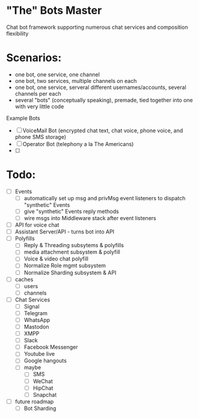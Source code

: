 # "The" Bots Master
Chat bot framework supporting numerous chat services and composition flexibility

# Scenarios:

- one bot, one service, one channel
- one bot, two services, multiple channels on each
- one bot, one service, serveral different usernames/accounts, several channels per each
- several "bots" (conceptually speaking), premade, tied together into one with very little code

Example Bots
- [ ] VoiceMail Bot (encrypted chat text, chat voice, phone voice, and phone SMS storage)
- [ ] Operator Bot (telephony a la The Americans)
- [ ] 

# Todo:
- [ ] Events
    - [ ] automatically set up msg and privMsg event listeners to dispatch "synthetic" Events
    - [ ] give "synthetic" Events reply methods
    - [ ] wire msgs into Middleware stack after event listeners
- [ ] API for voice chat
- [ ] Assistant Server/API - turns bot into API
- [ ] Polyfills
    - [ ] Reply & Threading subsytems & polyfills
    - [ ] media attachment subsystem & polyfill
    - [ ] Voice & video chat polyfill
    - [ ] Normalize Role mgmt subsystem
    - [ ] Normalize Sharding subsystem & API
- [ ] caches
    - [ ] users
    - [ ] channels
- [ ] Chat Services
    - [ ] Signal
    - [ ] Telegram
    - [ ] WhatsApp
    - [ ] Mastodon
    - [ ] XMPP
    - [ ] Slack
    - [ ] Facebook Messenger
    - [ ] Youtube live
    - [ ] Google hangouts
    - [ ] maybe
        - [ ] SMS
        - [ ] WeChat
        - [ ] HipChat
        - [ ] Snapchat
- [ ] future roadmap
    - [ ] Bot Sharding